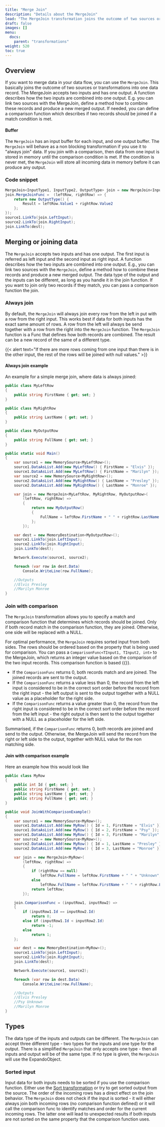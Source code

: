 ```yaml
---
title: "Merge Join"
description: "Details about the MergeJoin"
lead: "The MergeJoin transformation joins the outcome of two sources or transformations into one data record. This allows you to merge the data of two inputs into one output. "
draft: false
images: []
menu:
  docs:
    parent: "transformations"
weight: 520
toc: true
---
```



## Overview

If you want to merge data in your data flow, you can use the `MergeJoin`. This basically joins the outcome of two sources or transformations into one data record. The MergeJoin accepts two inputs and has one output. A function describes how the two inputs are combined into one output. E.g. you can link two sources with the MergeJoin, define  a method how to combine these records and produce a new merged output. If needed, you can define a comparison function which describes if two records should be joined if a match condition is met.

#### Buffer

The `MergeJoin` has an input buffer for each input, and one output buffer. The `MergeJoin` will behave as a non blocking transformation if you use it to "always join" data. If you join with a comparison, then data from one input is stored in memory until the comparison condition is met. If the condition is never met, the `MergeJoin` will store all incoming data in memory before it can produce any output.

### Code snippet

```C#
MergeJoin<InputType1, InputType2, OutputType> join = new MergeJoin<InputType1, InputType2, OutputType>();
join.MergeJoinFunc =  (leftRow, rightRow) => {
    return new OutputType() {
        Result = leftRow.Value1 + rightRow.Value2
    };
});
source1.LinkTo(join.LeftInput);
source2.LinkTo(join.RightInput);
join.LinkTo(dest);
```

## Merging or joining data

The `MergeJoin` accepts two inputs and has one output. The first input is referred as left input and the second input as right input. A function describes how the two inputs are combined into one output. E.g.,  you can link two sources with the `MergeJoin`, define a method how to combine these records and produce a new merged output. The data type of the output and the inputs can be different, as long as you handle it in the join function. If you want to join only two records if they match, you can pass a comparison function the join.

### Always join

By default, the `MergeJoin` will always join every row from the left in put with a row from the right input. This works best if data for both inputs has the exact same amount of rows. A row from the left will always be send together with a row from the right into the `MergeJoin` function. The `MergeJoin` function is a Func that defines how both records are combined. The result can be a new record of the same of a different type.

{{< alert text="If there are more rows coming from one input than there is in the other input, the rest of the rows will be joined with null values." >}}

#### Always join example

An example for a simple merge join, where data is always joined:

```C#
public class MyLeftRow
{
    public string FirstName { get; set; }
}

public class MyRightRow
{
    public string LastName { get; set; }
}

public class MyOutputRow
{
    public string FullName { get; set; }
}

public static void Main()
{
    var source1 = new MemorySource<MyLeftRow>();
    source1.DataAsList.Add(new MyLeftRow() { FirstName = "Elvis" });
    source1.DataAsList.Add(new MyLeftRow() { FirstName = "Marilyn" });
    var source2 = new MemorySource<MyRightRow>();
    source2.DataAsList.Add(new MyRightRow() { LastName = "Presley" });
    source2.DataAsList.Add(new MyRightRow() { LastName = "Monroe" });

    var join = new MergeJoin<MyLeftRow, MyRightRow, MyOutputRow>(
        (leftRow, rightRow) =>
        {
            return new MyOutputRow()
            {
                FullName = leftRow.FirstName + " " + rightRow.LastName
            };
        });

    var dest = new MemoryDestination<MyOutputRow>();
    source1.LinkTo(join.LeftInput);
    source2.LinkTo(join.RightInput);
    join.LinkTo(dest);

    Network.Execute(source1, source2);

    foreach (var row in dest.Data)
        Console.WriteLine(row.FullName);

    //Outputs
    //Elvis Presley
    //Marilyn Monroe
}
```

### Join with comparison

The `MergeJoin` transformation allows you to specify a match and comparison function that determines which records should be joined. Only if both record match in the comparison function, they are joined. Otherwise, one side will be replaced with a NULL.

For optimal performance, the `MergeJoin` requires sorted input from both sides. The rows should be ordered based on the property that is being used for comparison.
You can pass a `ComparisonFunc<TInput1, TInput2, int>` to the MergeJoin, which returns an integer value based on the comparison of the two input records. This comparison function is based {{<link-ext text="on the default comparison delegate" url="https://learn.microsoft.com/en-us/dotnet/api/system.comparison-1?view=net-7.0" >}}.

- If the `ComparisonFunc` returns 0, both records match and are joined. The joined records are sent to the output.
- If the `ComparisonFunc` returns a value less than 0, the record from the left input is considered to be in the correct sort order before the record from the right input - the left output is sent to the output together with a NULL value as a placeholder for the right side.
- If the `ComparisonFunc` returns a value greater than 0, the record from the right input is considered to be in the correct sort order before the record from the left input - the right output is then sent to the output together with a NULL as a placeholder for the left side.

Summarised, if the `ComparisonFunc` returns 0, both records are joined and send to the output. Otherwise, the MergeJoin will send the record from the right or left side to the output, together with NULL value for the non matching side.

#### Join with comparison example

Here an example how this would look like

```C#
public class MyRow
{
    public int Id { get; set; }
    public string FirstName { get; set; }
    public string LastName { get; set; }
    public string FullName { get; set; }
}

public void JoinWithComparisonExample()
{
    var source1 = new MemorySource<MyRow>();
    source1.DataAsList.Add(new MyRow() { Id = 1, FirstName = "Elvis" });
    source1.DataAsList.Add(new MyRow() { Id = 2, FirstName = "Psy" });
    source1.DataAsList.Add(new MyRow() { Id = 3, FirstName = "Marilyn" });
    var source2 = new MemorySource<MyRow>();
    source2.DataAsList.Add(new MyRow() { Id = 1, LastName = "Presley" });
    source2.DataAsList.Add(new MyRow() { Id = 3, LastName = "Monroe" });

    var join = new MergeJoin<MyRow>(
        (leftRow, rightRow) =>
        {
            if (rightRow == null)
                leftRow.FullName = leftRow.FirstName + " " + "Unknown";
            else
                leftRow.FullName = leftRow.FirstName + " " + rightRow.LastName;
            return leftRow;
        });

    join.ComparisonFunc = (inputRow1, inputRow2) =>
    {
        if (inputRow1.Id == inputRow2.Id)
            return 0;
        else if (inputRow1.Id < inputRow2.Id)
            return -1;
        else
            return 1;
    };

    var dest = new MemoryDestination<MyRow>();
    source1.LinkTo(join.LeftInput);
    source2.LinkTo(join.RightInput);
    join.LinkTo(dest);

    Network.Execute(source1, source2);

    foreach (var row in dest.Data)
        Console.WriteLine(row.FullName);

    //Outputs
    //Elvis Presley
    //Psy Unknown
    //Marilyn Monroe
}
```

## Types

The data type of the inputs and outputs can be different. The `MergeJoin` can accept three different type - two types for the inputs and one type for the output. There is a simplified `MergeJoin` that only accepts one type - then all inputs and output will be of the same type. If no type is given, the `MergeJoin` will use the ExpandoObject.

### Sorted input

Input data for both inputs needs to be sorted if you use the comparison function. Either use the [Sort transformation](/docs/blocking-transformations/sort/) or try to get sorted output from the source. The order of the incoming rows has a direct effect on the join behavior. The `MergeJoin` does not check if the input is sorted - it will either always join both incoming rows (no comparison function defined) or it will call the comparison func to identify matches and order for the current incoming rows. The latter one will lead to unexpected results if both inputs are not sorted on the same property that the comparison function uses.

